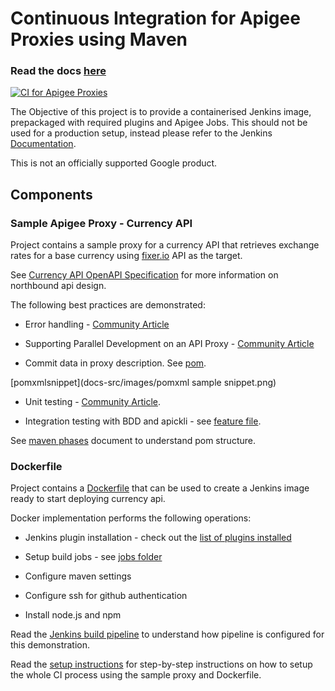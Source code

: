 


# Continuous Integration for Apigee Proxies using Maven

### Read the docs [here](https://apigee.github.io/maven-jenkins-ci-demo)

[![CI for Apigee Proxies](docs-src/images/apigee-ci.png)](https://apigee.github.io/maven-jenkins-ci-demo)

The Objective of this project is to provide a containerised Jenkins image, prepackaged with required plugins and Apigee Jobs. This should not be used for a production setup, instead please refer to the Jenkins [Documentation](https://jenkins.io/doc/book/installing/).

This is not an officially supported Google product.

## Components

### Sample Apigee Proxy - Currency API

Project contains a sample proxy for a currency API that retrieves exchange rates
for a base currency using [fixer.io](http://fixer.io) API as the target.

See [Currency API OpenAPI Specification](./docs-src/currency-v1.yaml) for more
information on northbound api design.

The following best practices are demonstrated:

*   Error handling - [Community
    Article](https://community.apigee.com/content/kbentry/23724/an-error-handling-pattern-for-apigee-proxies.html)

*   Supporting Parallel Development on an API Proxy - [Community
    Article](https://community.apigee.com/content/kbentry/26716/api-proxy-team-development-with-maven.html)

*   Commit data in proxy description. See [pom](./currency-v1/pom.xml#L171).

[pomxmlsnippet](docs-src/images/pomxml sample snippet.png)

*   Unit testing - [Community
    Article](https://community.apigee.com/articles/3964/unit-testing-javascript-code-with-mocha-sinon-and.html).

*   Integration testing with BDD and apickli - see [feature
    file](./currency-v1/test/integration/features/rates.feature).

See [maven phases](./docs-src/maven-phases.md) document to understand pom structure.

### Dockerfile

Project contains a [Dockerfile](./Dockerfile) that can be used to create
a Jenkins image ready to start deploying currency api.

Docker implementation performs the following operations:

*   Jenkins plugin installation - check out the [list of plugins
    installed](./docker/jenkins/plugins)

*   Setup build jobs - see [jobs folder](./docker/jenkins/jobs)

*   Configure maven settings

*   Configure ssh for github authentication

*   Install node.js and npm

Read the [Jenkins build pipeline](./docs-src/jenkins-pipeline.md) to understand how
pipeline is configured for this demonstration.

Read the [setup instructions](./docs-src/setup.md) for step-by-step instructions on
how to setup the whole CI process using the sample proxy and Dockerfile.
